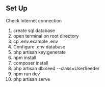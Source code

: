 ## Set Up
Check Internet connection

1. create sql database
2. open terminal on root directory
3. cp .env.example .env
4. Configure .env database
5. php artisan key:generate
6. npm install
7. composer install
8. php artisan db:seed --class=UserSeeder
9. npm run dev
10. php artisan serve